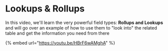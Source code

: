 # Lookups & Rollups

In this video, we'll learn the very powerful field types: **Rollups and Lookups** and will go over an example of how to use them to "look into" the related table and get the information you need from there

{% embed url="https://youtu.be/HBrF6wAMghA" %}
